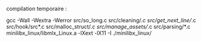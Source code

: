 compilation temporaire :

gcc -Wall -Wextra -Werror src/so_long.c src/cleaning/*.c src/get_next_line/*.c src/hook/src*.c src/malloc_struct/*.c src/manage_assets/*.c src/parsing/*.c  minilibx_linux/libmlx_Linux.a -lXext -lX11 -I ./minilibx_linux/


